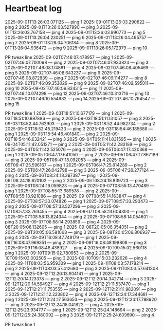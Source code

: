# Heartbeat log
2025-09-01T13:26:03.071125 — ping 1
2025-09-01T13:26:03.290822 — ping 2
2025-09-01T13:26:03.527990 — ping 3
2025-09-01T13:26:03.767158 — ping 4
2025-09-01T13:26:03.996773 — ping 5
2025-09-01T13:26:04.230251 — ping 6
2025-09-01T13:26:04.465757 — ping 7
2025-09-01T13:26:04.706184 — ping 8
2025-09-01T13:26:04.936472 — ping 9
2025-09-01T13:26:05.172379 — ping 10

PR tweak line
2025-09-02T07:46:07.478957 — ping 1
2025-09-02T07:46:07.700098 — ping 2
2025-09-02T07:46:07.933824 — ping 3
2025-09-02T07:46:08.174861 — ping 4
2025-09-02T07:46:08.405469 — ping 5
2025-09-02T07:46:08.643237 — ping 6
2025-09-02T07:46:08.872839 — ping 7
2025-09-02T07:46:09.114277 — ping 8
2025-09-02T07:46:09.353029 — ping 9
2025-09-02T07:46:09.595011 — ping 10
2025-09-02T07:46:09.834315 — ping 11
2025-09-02T07:46:10.074298 — ping 12
2025-09-02T07:46:10.313716 — ping 13
2025-09-02T07:46:10.554632 — ping 14
2025-09-02T07:46:10.794547 — ping 15

PR tweak line 1
2025-09-03T18:51:10.677179 — ping 1
2025-09-03T18:51:10.897886 — ping 2
2025-09-03T18:51:11.131057 — ping 3
2025-09-03T18:52:44.762903 — ping 1
2025-09-03T18:52:44.982734 — ping 2
2025-09-03T18:52:45.219433 — ping 3
2025-09-03T18:54:46.185686 — ping 1
2025-09-03T18:54:46.401840 — ping 2
2025-09-03T18:54:46.632421 — ping 3
2025-09-04T05:11:41.831595 — ping 1
2025-09-04T05:11:42.051271 — ping 2
2025-09-04T05:11:42.283189 — ping 3
2025-09-04T05:11:42.525076 — ping 4
2025-09-05T06:47:17.420368 — ping 1
2025-09-05T06:47:17.641050 — ping 2
2025-09-05T06:47:17.867189 — ping 3
2025-09-05T06:47:18.092053 — ping 4
2025-09-05T06:47:25.596167 — ping 1
2025-09-05T06:47:25.814289 — ping 2
2025-09-05T06:47:26.042798 — ping 3
2025-09-05T06:47:26.277124 — ping 4
2025-09-06T08:24:18.397387 — ping 1
2025-09-06T08:24:18.620102 — ping 2
2025-09-06T08:24:18.839723 — ping 3
2025-09-06T08:24:19.059823 — ping 4
2025-09-07T08:55:13.470489 — ping 1
2025-09-07T08:55:13.689578 — ping 2
2025-09-07T08:55:13.921086 — ping 3
2025-09-07T08:55:14.163847 — ping 4
2025-09-07T08:57:33.074826 — ping 1
2025-09-07T08:57:33.293473 — ping 2
2025-09-07T08:57:33.527299 — ping 3
2025-09-07T08:57:33.763455 — ping 4
2025-09-07T08:58:13.604300 — ping 1
2025-09-07T08:58:13.824344 — ping 2
2025-09-07T08:58:14.054601 — ping 3
2025-09-07T08:58:14.293859 — ping 4
2025-09-08T20:05:06.132605 — ping 1
2025-09-08T20:05:06.354051 — ping 2
2025-09-08T20:05:06.581063 — ping 3
2025-09-08T20:05:06.806937 — ping 4
2025-09-09T16:08:47.749179 — ping 1
2025-09-09T16:08:47.969351 — ping 2
2025-09-09T16:08:48.198808 — ping 3
2025-09-09T16:08:48.438927 — ping 4
2025-09-10T09:15:02.560118 — ping 1
2025-09-10T09:15:02.780953 — ping 2
2025-09-10T09:15:03.002505 — ping 3
2025-09-10T09:15:03.232626 — ping 4
2025-09-11T08:03:56.959309 — ping 1
2025-09-11T08:03:57.178214 — ping 2
2025-09-11T08:03:57.412680 — ping 3
2025-09-11T08:03:57.641308 — ping 4
2025-09-12T12:20:13.904141 — ping 1
2025-09-12T12:20:14.123378 — ping 2
2025-09-12T12:20:14.342714 — ping 3
2025-09-12T12:20:14.564927 — ping 4
2025-09-12T12:21:11.537470 — ping 1
2025-09-12T12:21:11.753555 — ping 2
2025-09-12T12:21:11.982091 — ping 3
2025-09-12T12:21:12.223802 — ping 4
2025-09-12T12:24:17.344681 — ping 1
2025-09-12T12:24:17.563650 — ping 2
2025-09-12T12:24:17.798920 — ping 3
2025-09-12T12:24:18.041822 — ping 4
2025-09-12T12:25:23.934777 — ping 1
2025-09-12T12:25:24.148694 — ping 2
2025-09-12T12:25:24.380092 — ping 3
2025-09-12T12:25:24.609690 — ping 4

PR tweak line 1

